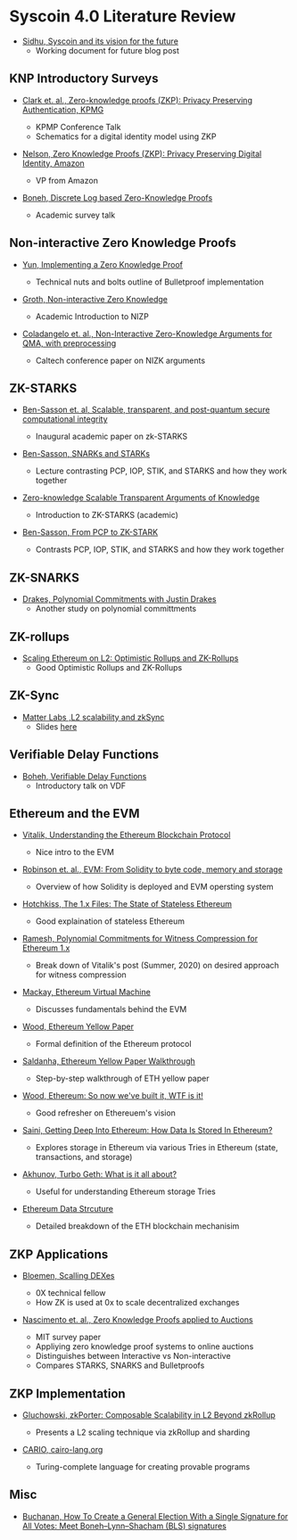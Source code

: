 # Syscoin 4.0 Literature Review

* [Sidhu, Syscoin and its vision for the future](https://docs.google.com/document/d/1SC69GVFKhjeHu-Q6jam1VeooeW4z8WZeMOhbKrchDaI/edit?ts=6026d598#heading=h.ynvi12mdhgqf)
	* Working document for future blog post

## KNP Introductory Surveys

* [Clark et. al., Zero-knowledge proofs (ZKP): Privacy Preserving
Authentication, KPMG](https://published-prd.lanyonevents.com/published/rsaus19/sessionsFiles/13672/IDY-W02-Zero-Knowledge-ZK-Proofs_Privacy_Preserving-Authentication.pdf)
	* KPMP Conference Talk
	* Schematics for a digital identity model using ZKP

* [Nelson, Zero Knowledge Proofs (ZKP): Privacy Preserving Digital Identity, Amazon](https://www.youtube.com/watch?v=D4iUeVbib_k)
	* VP from Amazon

* [Boneh, Discrete Log based Zero-Knowledge Proofs](https://www.youtube.com/watch?v=wB3DlND7KEw)
	* Academic survey talk

## Non-interactive Zero Knowledge Proofs

* [Yun, Implementing a Zero Knowledge Proof](https://www.youtube.com/watch?v=sOKh7WQgwpw)
	* Technical nuts and bolts outline of Bulletproof implementation

* [Groth, Non-interactive Zero Knowledge](https://www.youtube.com/watch?v=BLqvqTjDZok)
	* Academic Introduction to NIZP

* [Coladangelo et. al., Non-Interactive Zero-Knowledge Arguments for QMA, with preprocessing](https://www.youtube.com/watch?v=24mN-_d5LVo)
	* Caltech conference paper on NIZK arguments

## ZK-STARKS

* [Ben-Sasson et. al, Scalable, transparent, and post-quantum secure computational integrity](https://eprint.iacr.org/2018/046.pdf)
	* Inaugural academic paper on zk-STARKS

* [Ben-Sasson, SNARKs and STARKs](https://www.youtube.com/watch?v=7BQqb8S1FA8&feature=youtu.be)
	* Lecture contrasting PCP, IOP, STIK, and STARKS and how they work together

* [Zero-knowledge Scalable Transparent Arguments of Knowledge](http://cryptowiki.net/index.php?title=Zero-knowledge_Scalable_Transparent_Arguments_of_Knowledge_(zk-STARKs))
	* Introduction to ZK-STARKS (academic)

* [Ben-Sasson, From PCP to ZK-STARK](https://cyber.biu.ac.il/wp-content/uploads/2019/02/2-BarIlan_Feb_2019.pdf)
	* Contrasts PCP, IOP, STIK, and STARKS and how they work together

## ZK-SNARKS

* [Drakes, Polynomial Commitments with Justin Drakes](https://www.youtube.com/watch?v=bz16BURH_u8&feature=emb_logo)
	* Another study on polynomial committments

## ZK-rollups

* [Scaling Ethereum on L2: Optimistic Rollups and ZK-Rollups](https://medium.com/interdax/ethereum-l2-optimistic-and-zk-rollups-dffa58870c93)
	* Good Optimistic Rollups and ZK-Rollups

## ZK-Sync

* [Matter Labs ,L2 scalability and zkSync](https://www.youtube.com/watch?v=el-9YYGN1nw)
	* Slides [here](https://docs.google.com/presentation/d/1DTLcEJVHWEx8XkoD6RVLhQBMgkpuUW8rSv4e5H7xbdc/edit#slide=id.p)

## Verifiable Delay Functions

* [Boheh, Verifiable Delay Functions](https://www.youtube.com/watch?v=dN-1q8c50q0&feature=youtu.be)
	* Introductory talk on VDF

## Ethereum and the EVM

* [Vitalik, Understanding the Ethereum Blockchain Protocol](https://www.youtube.com/watch?v=gjwr-7PgpN8)
	* Nice intro to the EVM

* [Robinson et. al., EVM: From Solidity to byte code, memory and storage](https://www.youtube.com/watch?v=RxL_1AfV7N4)
	* Overview of how Solidity is deployed and EVM opersting system

* [Hotchkiss, The 1.x Files: The State of Stateless Ethereum](https://blog.ethereum.org/2019/12/30/eth1x-files-state-of-stateless-ethereum/)
	* Good explaination of stateless Ethereum

* [Ramesh, Polynomial Commitments for Witness Compression for Ethereum 1.x](https://www.youtube.com/watch?v=1Iaxr6FP3VU)
	* Break down of Vitalik's post (Summer, 2020) on desired approach for witness compression

* [Mackay, Ethereum Virtual Machine](https://www.youtube.com/watch?v=ihHdvulWW40)
	* Discusses fundamentals behind the EVM

* [Wood, Ethereum Yellow Paper](https://ethereum.github.io/yellowpaper/paper.pdf)
	* Formal definition of the Ethereum protocol

* [Saldanha, Ethereum Yellow Paper Walkthrough](https://www.lucassaldanha.com/ethereum-yellow-paper-walkthrough-1/)
	* Step-by-step walkthrough of ETH yellow paper

* [Wood, Ethereum: So now we've built it, WTF is it!](https://www.youtube.com/watch?v=U_LK0t_qaPo)
	* Good refresher on Ethereuem's vision

* [Saini, Getting Deep Into Ethereum: How Data Is Stored In Ethereum?](https://hackernoon.com/getting-deep-into-ethereum-how-data-is-stored-in-ethereum-e3f669d96033)
	* Explores storage in Ethereum via various Tries in Ethereum (state, transactions, and storage)

* [Akhunov, Turbo Geth: What is it all about?](https://www.youtube.com/watch?v=oEpY4NkkeYQ&t=2663s)
	* Useful for understanding Ethereum storage Tries

* [Ethereum Data Strcuture](https://i.stack.imgur.com/afWDt.jpg)
	* Detailed breakdown of the ETH blockchain mechanisim


## ZKP Applications

* [Bloemen, Scalling DEXes](https://www.youtube.com/watch?v=qwtOJvFo6vs)
	* 0X technical fellow
	* How ZK is used at 0x to scale decentralized exchanges

* [Nascimento et. al., Zero Knowledge Proofs applied to Auctions](https://courses.csail.mit.edu/6.857/2019/project/18-doNascimento-Kumari-Ganesan.pdf)
	* MIT survey paper
	* Appliying zero knowledge proof systems to online auctions
	* Distinguishes between Interactive vs Non-interactive
	* Compares STARKS, SNARKS and Bulletproofs

## ZKP Implementation

* [Gluchowski, zkPorter: Composable Scalability in L2 Beyond zkRollup](https://medium.com/matter-labs/zkporter-composable-scalability-in-l2-beyond-zkrollup-2a30c4d69a75)
	* Presents a L2 scaling technique via zkRollup and sharding

* [CARIO, cairo-lang.org](https://www.cairo-lang.org/)
	* Turing-complete language for creating provable programs


## Misc

* [Buchanan, How To Create a General Election With a Single Signature for All Votes: Meet Boneh–Lynn–Shacham (BLS) signatures](https://medium.com/asecuritysite-when-bob-met-alice/boneh-lynn-shacham-bls-signatures-d053cf049aa8)

